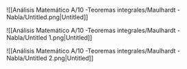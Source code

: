 ![[Análisis Matemático A/10 -Teoremas integrales/Maulhardt - Nabla/Untitled.png|Untitled]]

![[Análisis Matemático A/10 -Teoremas integrales/Maulhardt - Nabla/Untitled 1.png|Untitled]]

![[Análisis Matemático A/10 -Teoremas integrales/Maulhardt - Nabla/Untitled 2.png|Untitled]]